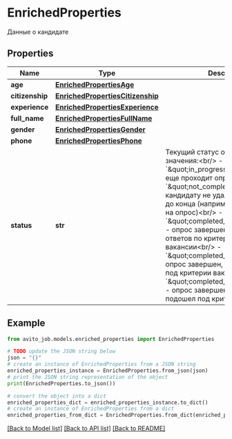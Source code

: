 # EnrichedProperties

Данные о кандидате

## Properties

Name | Type | Description | Notes
------------ | ------------- | ------------- | -------------
**age** | [**EnrichedPropertiesAge**](EnrichedPropertiesAge.md) |  | [optional] 
**citizenship** | [**EnrichedPropertiesCitizenship**](EnrichedPropertiesCitizenship.md) |  | [optional] 
**experience** | [**EnrichedPropertiesExperience**](EnrichedPropertiesExperience.md) |  | [optional] 
**full_name** | [**EnrichedPropertiesFullName**](EnrichedPropertiesFullName.md) |  | [optional] 
**gender** | [**EnrichedPropertiesGender**](EnrichedPropertiesGender.md) |  | [optional] 
**phone** | [**EnrichedPropertiesPhone**](EnrichedPropertiesPhone.md) |  | [optional] 
**status** | **str** | Текущий статус опроса. Возможные значения:&lt;br/&gt;  - &#x60;\&quot;in_progress\&quot;&#x60; - кандидат еще проходит опрос&lt;br/&gt;  - &#x60;\&quot;not_completed\&quot;&#x60; - кандидату не удалось пройти опрос до конца (например, истекло время на опрос)&lt;br/&gt;  - &#x60;\&quot;completed_no_criteria\&quot;&#x60; - опрос завершен без оценки ответов по критериям вакансии&lt;br/&gt;  - &#x60;\&quot;completed_matched\&quot;&#x60; - опрос завершен, кандидат подошел под критерии вакансии&lt;br/&gt;  - &#x60;\&quot;completed_mismatched\&quot;&#x60; - опрос завершен, кандидат не подошел под критерии вакансии | [optional] 

## Example

```python
from avito_job.models.enriched_properties import EnrichedProperties

# TODO update the JSON string below
json = "{}"
# create an instance of EnrichedProperties from a JSON string
enriched_properties_instance = EnrichedProperties.from_json(json)
# print the JSON string representation of the object
print(EnrichedProperties.to_json())

# convert the object into a dict
enriched_properties_dict = enriched_properties_instance.to_dict()
# create an instance of EnrichedProperties from a dict
enriched_properties_from_dict = EnrichedProperties.from_dict(enriched_properties_dict)
```
[[Back to Model list]](../README.md#documentation-for-models) [[Back to API list]](../README.md#documentation-for-api-endpoints) [[Back to README]](../README.md)


